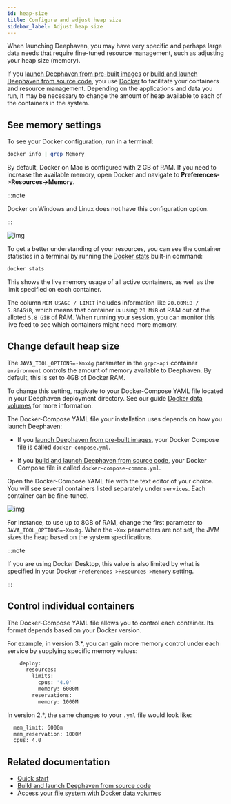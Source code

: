 ```yaml
---
id: heap-size
title: Configure and adjust heap size
sidebar_label: Adjust heap size
---
```


When launching Deephaven, you may have very specific and perhaps large data needs that require fine-tuned resource management, such as adjusting your heap size (memory).

If you [launch Deephaven from pre-built images](../tutorials/docker-install.md) or [build and launch Deephaven from source code](../how-to-guides/launch-build.md), you use [Docker](https://www.docker.com/) to facilitate your containers and resource management. Depending on the applications and data you run, it may be necessary to change the amount of heap available to each of the containers in the system.

## See memory settings

To see your Docker configuration, run in a terminal:

```bash
docker info | grep Memory
```

By default, Docker on Mac is configured with 2 GB of RAM. If you need to increase the available memory, open Docker and navigate to **Preferences->Resources->Memory**.

:::note

Docker on Windows and Linux does not have this configuration option.

:::

![img](../assets/tutorials/launch/DockerConfigMac.png)

To get a better understanding of your resources, you can see the container statistics in a terminal by running the [Docker stats](https://docs.docker.com/engine/reference/commandline/stats/) built-in command:

```bash
docker stats
```

This shows the live memory usage of all active containers, as well as the limit specified on each container.

The column `MEM USAGE / LIMIT` includes information like `20.00MiB / 5.804GiB`, which means that container is using `20 MiB` of RAM out of the alloted `5.8 GiB` of RAM. When running your session, you can monitor this live feed to see which containers might need more memory.

## Change default heap size

The `JAVA_TOOL_OPTIONS=-Xmx4g` parameter in the `grpc-api` container `environment` controls the amount of memory available to Deephaven. By default, this is set to 4GB of Docker RAM.

To change this setting, nagivate to your Docker-Compose YAML file located in your Deephaven deployment directory. See our guide [Docker data volumes](../conceptual/docker-data-volumes.md) for more information.

The Docker-Compose YAML file your installation uses depends on how you launch Deephaven:

- If you [launch Deephaven from pre-built images](../tutorials/docker-install.md), your Docker Compose file is called `docker-compose.yml`.

- If you [build and launch Deephaven from source code](../how-to-guides/launch-build.md), your Docker Compose file is called `docker-compose-common.yml`.

Open the Docker-Compose YAML file with the text editor of your choice. You will see several containers listed separately under `services`. Each container can be fine-tuned.

![img](../assets/how-to/heap.png)

For instance, to use up to 8GB of RAM, change the first parameter to `JAVA_TOOL_OPTIONS=-Xmx8g`. When the `-Xmx` parameters are not set, the JVM sizes the heap based on the system specifications.

:::note

If you are using Docker Desktop, this value is also limited by what is specified in your Docker `Preferences->Resources->Memory` setting.

:::

## Control individual containers

The Docker-Compose YAML file allows you to control each container. Its format depends based on your Docker version.

For example, in version 3.\*, you can gain more memory control under each service by supplying specific memory values:

```bash
    deploy:
      resources:
        limits:
          cpus: '4.0'
          memory: 6000M
        reservations:
          memory: 1000M
```

In version 2.\*, the same changes to your `.yml` file would look like:

```bash
  mem_limit: 6000m
  mem_reservation: 1000M
  cpus: 4.0
```

## Related documentation

- [Quick start](../tutorials/docker-install.md)
- [Build and launch Deephaven from source code](../how-to-guides/launch-build.md)
- [Access your file system with Docker data volumes](../conceptual/docker-data-volumes.md)
